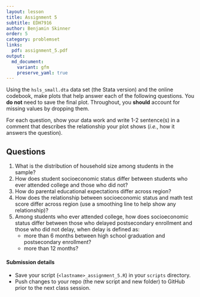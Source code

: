 ```yaml
---
layout: lesson
title: Assignment 5
subtitle: EDH7916
author: Benjamin Skinner
order: 5
category: problemset
links:
  pdf: assignment_5.pdf
output:
  md_document:
    variant: gfm
    preserve_yaml: true
---
```


Using the `hsls_small.dta` data set (the Stata version) and the online
codebook, make plots that help answer each of the following
questions. You **do not** need to save the final plot. Throughout, you
**should** account for missing values by dropping them.

For each question, show your data work and write 1-2 sentence(s) in a
comment that describes the relationship your plot shows (_i.e._, how
it answers the question).

## Questions

1. What is the distribution of household size among students in the
   sample?
1. How does student socioeconomic status differ between students who
   ever attended college and those who did not?
1. How do parental educational expectations differ across region?
1. How does the relationship between socioeconomic status and math
   test score differ across region (use a smoothing line to help show
   any relationship)?
1. Among students who ever attended college, how does socioeconomic
   status differ between those who delayed postsecondary enrollment
   and those who did not delay, when delay is defined as:
   - more than 6 months between high school graduation and
     postsecondary enrollment?
   - more than 12 months?
<!-- 1. **BONUS** Using the [plotly](https://plotly.com/r/) library, -->
<!--    recreate one of the plots from the lesson, but add an interactive -->
<!--    component. For example, in one of the scatter plots, make it so -->
<!--    that hovering over a point produces a pop-up that shows its value -->
<!--    and the student to which it belongs. -->

#### Submission details

- Save your script (`<lastname>_assignment_5.R`) in your `scripts`
  directory.
- Push changes to your repo (the new script and new folder) to GitHub
  prior to the next class session.


